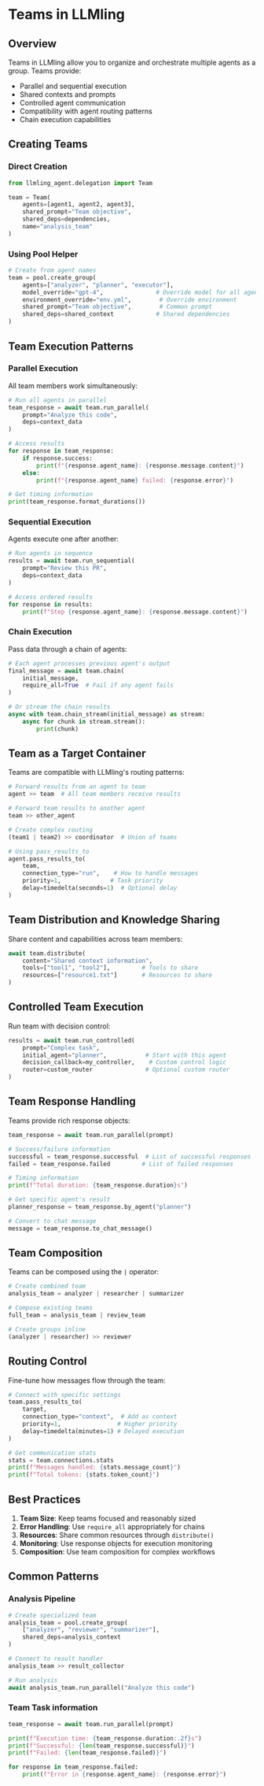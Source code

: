 # Teams in LLMling

## Overview

Teams in LLMling allow you to organize and orchestrate multiple agents as a group. Teams provide:
- Parallel and sequential execution
- Shared contexts and prompts
- Controlled agent communication
- Compatibility with agent routing patterns
- Chain execution capabilities

## Creating Teams

### Direct Creation

```python
from llmling_agent.delegation import Team

team = Team(
    agents=[agent1, agent2, agent3],
    shared_prompt="Team objective",
    shared_deps=dependencies,
    name="analysis_team"
)
```

### Using Pool Helper

```python
# Create from agent names
team = pool.create_group(
    agents=["analyzer", "planner", "executor"],
    model_override="gpt-4",               # Override model for all agents
    environment_override="env.yml",        # Override environment
    shared_prompt="Team objective",        # Common prompt
    shared_deps=shared_context            # Shared dependencies
)
```

## Team Execution Patterns

### Parallel Execution

All team members work simultaneously:

```python
# Run all agents in parallel
team_response = await team.run_parallel(
    prompt="Analyze this code",
    deps=context_data
)

# Access results
for response in team_response:
    if response.success:
        print(f"{response.agent_name}: {response.message.content}")
    else:
        print(f"{response.agent_name} failed: {response.error}")

# Get timing information
print(team_response.format_durations())
```

### Sequential Execution

Agents execute one after another:

```python
# Run agents in sequence
results = await team.run_sequential(
    prompt="Review this PR",
    deps=context_data
)

# Access ordered results
for response in results:
    print(f"Step {response.agent_name}: {response.message.content}")
```

### Chain Execution

Pass data through a chain of agents:

```python
# Each agent processes previous agent's output
final_message = await team.chain(
    initial_message,
    require_all=True  # Fail if any agent fails
)

# Or stream the chain results
async with team.chain_stream(initial_message) as stream:
    async for chunk in stream.stream():
        print(chunk)
```

## Team as a Target Container

Teams are compatible with LLMling's routing patterns:

```python
# Forward results from an agent to team
agent >> team  # All team members receive results

# Forward team results to another agent
team >> other_agent

# Create complex routing
(team1 | team2) >> coordinator  # Union of teams

# Using pass_results_to
agent.pass_results_to(
    team,
    connection_type="run",    # How to handle messages
    priority=1,              # Task priority
    delay=timedelta(seconds=1)  # Optional delay
)
```

## Team Distribution and Knowledge Sharing

Share content and capabilities across team members:

```python
await team.distribute(
    content="Shared context information",
    tools=["tool1", "tool2"],         # Tools to share
    resources=["resource1.txt"]       # Resources to share
)
```

## Controlled Team Execution

Run team with decision control:

```python
results = await team.run_controlled(
    prompt="Complex task",
    initial_agent="planner",           # Start with this agent
    decision_callback=my_controller,    # Custom control logic
    router=custom_router               # Optional custom router
)
```

## Team Response Handling

Teams provide rich response objects:

```python
team_response = await team.run_parallel(prompt)

# Success/failure information
successful = team_response.successful  # List of successful responses
failed = team_response.failed         # List of failed responses

# Timing information
print(f"Total duration: {team_response.duration}s")

# Get specific agent's result
planner_response = team_response.by_agent("planner")

# Convert to chat message
message = team_response.to_chat_message()
```

## Team Composition

Teams can be composed using the `|` operator:

```python
# Create combined team
analysis_team = analyzer | researcher | summarizer

# Compose existing teams
full_team = analysis_team | review_team

# Create groups inline
(analyzer | researcher) >> reviewer
```

## Routing Control

Fine-tune how messages flow through the team:

```python
# Connect with specific settings
team.pass_results_to(
    target,
    connection_type="context",  # Add as context
    priority=1,                # Higher priority
    delay=timedelta(minutes=1) # Delayed execution
)

# Get communication stats
stats = team.connections.stats
print(f"Messages handled: {stats.message_count}")
print(f"Total tokens: {stats.token_count}")
```

## Best Practices

1. **Team Size**: Keep teams focused and reasonably sized
2. **Error Handling**: Use `require_all` appropriately for chains
3. **Resources**: Share common resources through `distribute()`
4. **Monitoring**: Use response objects for execution monitoring
5. **Composition**: Use team composition for complex workflows

## Common Patterns

### Analysis Pipeline

```python
# Create specialized team
analysis_team = pool.create_group(
    ["analyzer", "reviewer", "summarizer"],
    shared_deps=analysis_context
)

# Connect to result handler
analysis_team >> result_collector

# Run analysis
await analysis_team.run_parallel("Analyze this code")
```

### Team Task information

```python
team_response = await team.run_parallel(prompt)

print(f"Execution time: {team_response.duration:.2f}s")
print(f"Successful: {len(team_response.successful)}")
print(f"Failed: {len(team_response.failed)}")

for response in team_response.failed:
    print(f"Error in {response.agent_name}: {response.error}")
```
